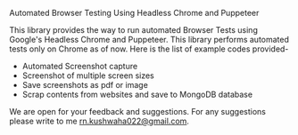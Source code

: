 
Automated Browser Testing Using Headless Chrome and Puppeteer

This library provides the way to run automated Browser Tests using Google's Headless Chrome and Puppeteer. This library performs automated tests only on Chrome as of now. Here is the list of example codes provided-

 - Automated Screenshot capture
 - Screenshot of multiple screen sizes
 - Save screenshots as pdf or image
 - Scrap contents from websites and save to MongoDB database

We are open for your feedback and suggestions. For any suggestions please write to me rn.kushwaha022@gmail.com.
